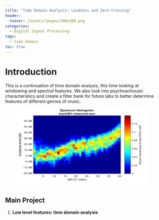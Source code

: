 ```yaml
---
title: "Time Domain Analysis: Loudness and Zero-Crossing"
header:
  teaser: /assets/images/500x300.png
categories:
  - Digital Signal Processing
tags:
  - time domain
toc: true
---
```


# Introduction
This is a continuation of time domain analysis, this time looking at windowing and spectral features. We also look into psychoachousic characteristics and create a filter bank for future labs to better determine features of different genres of music. 

<figure>
	<a href="/assets/images/500x300.png"><img src="/assets/images/500x300.png"></a>
</figure>

## Main Project

1. **Low level features: time domain analysis**
